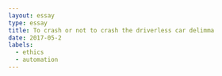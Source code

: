 ```yaml
---
layout: essay
type: essay
title: To crash or not to crash the driverless car delimma
date: 2017-05-2
labels:
  - ethics
  - automation
---
```



